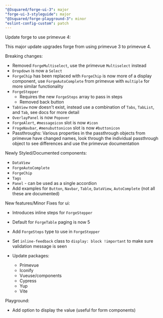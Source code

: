 ```yaml
---
"@3squared/forge-ui-3": major
"forge-ui-3-styleguide": major
"@3squared/forge-playground-3": minor
"eslint-config-custom": patch
---
```


Update forge to use primevue 4:

This major update upgrades forge from using primevue 3 to primevue 4.

Breaking changes: 
- Removed `ForgeMultiselect`, use the primevue `Multiselect` instead
- `Dropdown` is now a `Select`
- `ForgeChip` has been replaced with `ForgeChip` is now more of a display component, use `ForgeAutoComplete` from primevue with `multiple` for more similar functionality
- `ForgeStepper` 
  - Requires the new `ForgeSteps` array to pass in steps
  - Removed back button
- `TabView` now doesn't exist, instead use a combination of `Tabs`, `TabList`, and `Tab`, see docs for more detail
- `OverlayPanel` is now `Popover`
- `ForgeAlert`, `#messageicon` slot is now `#icon`
- `FrogeNavbar`, `#menubuttonicon` slot is now `#buttonicon`
- Passthroughs: Various properties in the passthrough objects from primevue have changed names, look through the individual passthrough object to see differences and use the primevue documentation

Newly Styled/Documented components:
- `DataView`
- `ForgeAutoComplete`
- `ForgeChip`
- `Tags`
- `Panel` - can be used as a single accordion
- Add examples for `Button`, `Navbar`, `Table`, `DataView`, `AutoComplete` (not all these are documented)

New features/Minor Fixes for ui:
- Introduces inline steps for `ForgeStepper`
- Default for `ForgeTable` paging is now 5
- Add `ForgeSteps` type to use in  `ForgeStepper`
- Set `inline-feedback` class to `display: block !important` to make sure validation message is seen

- Update packages:
  - Primevue
  - Iconify
  - Vueuse/components
  - Cypress
  - Yup
  - Vite

Playground:
- Add option to display the value (useful for form components)


